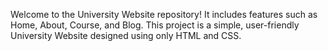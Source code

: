 Welcome to the University Website repository! 
It includes features such as Home, About, Course, and Blog.
This project is a simple, user-friendly University Website designed using only HTML and CSS. 
